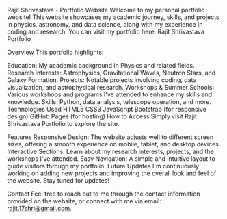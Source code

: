 Rajit Shrivastava - Portfolio Website
Welcome to my personal portfolio website! This website showcases my academic journey, skills, and projects in physics, astronomy, and data science, along with my experience in coding and research. You can visit my portfolio here: Rajit Shrivastava Portfolio

Overview
This portfolio highlights:

Education: My academic background in Physics and related fields.
Research Interests: Astrophysics, Gravitational Waves, Neutron Stars, and Galaxy Formation.
Projects: Notable projects involving coding, data visualization, and astrophysical research.
Workshops & Summer Schools: Various workshops and programs I've attended to enhance my skills and knowledge.
Skills: Python, data analysis, telescope operation, and more.
Technologies Used
HTML5
CSS3
JavaScript
Bootstrap (for responsive design)
GitHub Pages (for hosting)
How to Access
Simply visit Rajit Shrivastava Portfolio to explore the site.

Features
Responsive Design: The website adjusts well to different screen sizes, offering a smooth experience on mobile, tablet, and desktop devices.
Interactive Sections: Learn about my research interests, projects, and the workshops I've attended.
Easy Navigation: A simple and intuitive layout to guide visitors through my portfolio.
Future Updates
I'm continuously working on adding new projects and improving the overall look and feel of the website. Stay tuned for updates!

Contact
Feel free to reach out to me through the contact information provided on the website, or connect with me via email: rajit.17shri@gmail.com.
